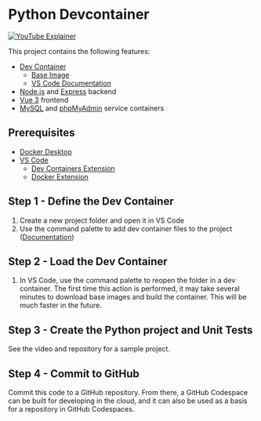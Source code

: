 # Python Devcontainer

[![YouTube Explainer](https://img.youtube.com/vi/rVHTSrQdX_g/0.jpg)](https://www.youtube.com/watch?v=rVHTSrQdX_g)

This project contains the following features:

* [Dev Container](https://containers.dev/)
  * [Base Image](https://github.com/devcontainers/images/tree/main/src/python)
  * [VS Code Documentation](https://code.visualstudio.com/docs/devcontainers/containers)
* [Node.js](https://nodejs.org/en) and [Express](https://expressjs.com/) backend
* [Vue 3](https://vuejs.org/) frontend
* [MySQL](https://hub.docker.com/_/mysql) and [phpMyAdmin](https://hub.docker.com/_/phpmyadmin) service containers

## Prerequisites

* [Docker Desktop](https://www.docker.com/products/docker-desktop/)
* [VS Code](https://code.visualstudio.com/)
  * [Dev Containers Extension](https://marketplace.visualstudio.com/items?itemName=ms-vscode-remote.remote-containers)
  * [Docker Extension](https://marketplace.visualstudio.com/items?itemName=ms-azuretools.vscode-docker)

## Step 1 - Define the Dev Container

1. Create a new project folder and open it in VS Code
2. Use the command palette to add dev container files to the project ([Documentation](https://code.visualstudio.com/docs/devcontainers/create-dev-container))

## Step 2 - Load the Dev Container

1. In VS Code, use the command palette to reopen the folder in a dev container. The first time this action is performed, it may take several minutes to download base images and build the container. This will be much faster in the future.

## Step 3 - Create the Python project and Unit Tests

See the video and repository for a sample project.

## Step 4 - Commit to GitHub

Commit this code to a GitHub repository. From there, a GitHub Codespace can be built for developing in the cloud, and it can also be used as a basis for a repository in GitHub Codespaces. 